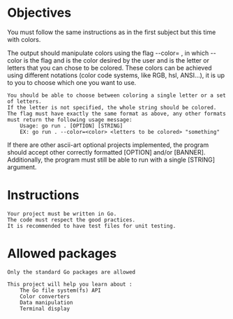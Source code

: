 # Objectives
You must follow the same instructions as in the first subject but this time with colors.

The output should manipulate colors using the flag --color=<color> <letters to be colored>, in which --color is the flag and <color> is the color desired by the user and <letters to be colored> is the letter or letters that you can chose to be colored. These colors can be achieved using different notations (color code systems, like RGB, hsl, ANSI...), it is up to you to choose which one you want to use.

    You should be able to choose between coloring a single letter or a set of letters.
    If the letter is not specified, the whole string should be colored.
    The flag must have exactly the same format as above, any other formats must return the following usage message:
        Usage: go run . [OPTION] [STRING]
        EX: go run . --color=<color> <letters to be colored> "something"

If there are other ascii-art optional projects implemented, the program should accept other correctly formatted [OPTION] and/or [BANNER]. Additionally, the program must still be able to run with a single [STRING] argument.

# Instructions
    Your project must be written in Go.
    The code must respect the good practices.
    It is recommended to have test files for unit testing.

# Allowed packages
    Only the standard Go packages are allowed

    This project will help you learn about :
        The Go file system(fs) API
        Color converters
        Data manipulation
        Terminal display